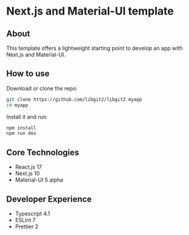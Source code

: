 # Next.js and Material-UI template

## About

This template offers a lightweight starting point to develop an app with Next.js and Material-UI.

## How to use

Download or clone the repo:

```sh
git clone https://github.com/libgit2/libgit2 myapp
cd myapp
```

Install it and run:

```sh
npm install
npm run dev
```

## Core Technologies

- React.js 17
- Next.js 10
- Material-UI 5 alpha

## Developer Experience

- Typescript 4.1
- ESLint 7
- Prettier 2
